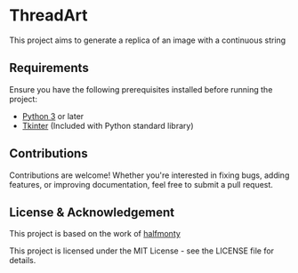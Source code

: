 # ThreadArt

This project aims to generate a replica of an image with a continuous string

## Requirements

Ensure you have the following prerequisites installed before running the project:

- [Python 3](https://www.python.org/downloads/) or later
- [Tkinter](https://docs.python.org/3/library/tkinter.html) (Included with Python standard library)

## Contributions

Contributions are welcome!
Whether you're interested in fixing bugs, adding features, or improving documentation, feel free to submit a pull request.

## License & Acknowledgement

This project is based on the work of [halfmonty](https://github.com/halfmonty/StringArtGenerator)

This project is licensed under the MIT License - see the LICENSE file for details.
